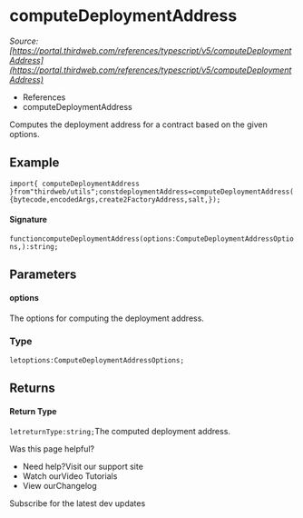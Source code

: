 # computeDeploymentAddress

*Source: [https://portal.thirdweb.com/references/typescript/v5/computeDeploymentAddress](https://portal.thirdweb.com/references/typescript/v5/computeDeploymentAddress)*

* References
* computeDeploymentAddress

Computes the deployment address for a contract based on the given options.

## Example

`import{ computeDeploymentAddress }from"thirdweb/utils";constdeploymentAddress=computeDeploymentAddress({bytecode,encodedArgs,create2FactoryAddress,salt,});`
#### Signature

`functioncomputeDeploymentAddress(options:ComputeDeploymentAddressOptions,):string;`
## Parameters

#### options

The options for computing the deployment address.

### Type

`letoptions:ComputeDeploymentAddressOptions;`
## Returns

#### Return Type

`letreturnType:string;`The computed deployment address.

Was this page helpful?

* Need help?Visit our support site
* Watch ourVideo Tutorials
* View ourChangelog

Subscribe for the latest dev updates

